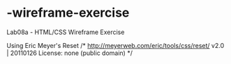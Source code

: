 # -wireframe-exercise
Lab08a - HTML/CSS Wireframe Exercise

Using Eric Meyer's Reset
/* http://meyerweb.com/eric/tools/css/reset/ 
   v2.0 | 20110126
   License: none (public domain)
*/


